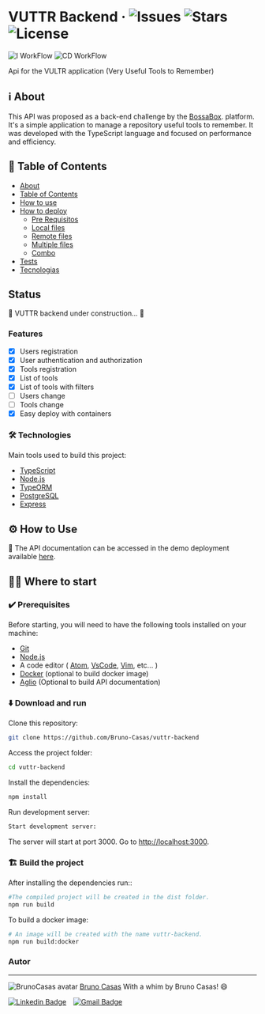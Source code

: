 # VUTTR Backend &middot; ![Issues](https://img.shields.io/github/issues/Bruno-Casas/vuttr-backend) ![Stars](https://img.shields.io/github/stars/Bruno-Casas/vuttr-backend) ![License](https://img.shields.io/github/license/Bruno-Casas/vuttr-backend)

![I WorkFlow](https://github.com/Bruno-Casas/vuttr-backend/workflows/CI%20WorkFlow/badge.svg) ![CD WorkFlow](https://github.com/Bruno-Casas/vuttr-backend/workflows/CD%20WorkFlow/badge.svg)

Api for the VULTR application (Very Useful Tools to Remember)

## :information_source: About

This API was proposed as a back-end challenge by the [BossaBox](https://bossabox.com/para-profissionais). platform. It's a simple application to manage a repository useful tools to remember. It was developed with the TypeScript language and focused on performance and efficiency.

## :bookmark_tabs: Table of Contents

- [About](#about)
- [Table of Contents](#table-of-Contents)
- [How to use](#how-to-use)
- [How to deploy](#how-to-deploy)
  - [Pre Requisitos](#pre-requisitos)
  - [Local files](#local-files)
  - [Remote files](#remote-files)
  - [Multiple files](#multiple-files)
  - [Combo](#combo)
- [Tests](#testes)
- [Tecnologias](#tecnologias)

## Status

:construction:  VUTTR backend under construction...  :construction:

### Features

- [x] Users registration
- [x] User authentication and authorization
- [x] Tools registration
- [x] List of tools
- [x] List of tools with filters
- [ ] Users change
- [ ] Tools change
- [x] Easy deploy with containers

### :hammer_and_wrench: Technologies

Main tools used to build this project:

- [TypeScript](https://www.typescriptlang.org/)
- [Node.js](https://nodejs.org/en/)
- [TypeORM](https://typeorm.io/#/)
- [PostgreSQL](https://www.postgresql.org/)
- [Express](https://expressjs.com)

## :gear: How to Use

:link: The API documentation can be accessed in the demo deployment available [here](https://vuttr-server-side.herokuapp.com/).

## :technologist: Where to start

### :heavy_check_mark: Prerequisites

Before starting, you will need to have the following tools installed on your machine:

- [Git](https://git-scm.com)
- [Node.js](https://nodejs.org/en/)
- A code editor ( [Atom](https://atom.io/), [VsCode](https://code.visualstudio.com/), [Vim](https://www.vim.org/), etc... )
- [Docker](https://www.docker.com/) (optional to build docker image)
- [Aglio](https://github.com/danielgtaylor/aglio) (Optional to build API documentation)

### :arrow_down: Download and run

Clone this repository:

``` bash
git clone https://github.com/Bruno-Casas/vuttr-backend
```

Access the project folder:

``` bash
cd vuttr-backend
```

Install the dependencies:

``` bash
npm install
```

Run development server:

``` bash
Start development server:
```

The server will start at port 3000. Go to <http://localhost:3000>.

### :building_construction: Build the project

After installing the dependencies run::

``` bash
#The compiled project will be created in the dist folder.
npm run build
```

To build a docker image:

``` bash
# An image will be created with the name vuttr-backend.
npm run build:docker
```

### Autor

---

![BrunoCasas avatar](https://avatars3.githubusercontent.com/u/32437831?s=100&u=552d37e03609b7a45acad5ce3c5c90cc74950df0&v=4)
[Bruno Casas](https://github.com/Bruno-Casas)
With a whim by Bruno Casas! :smile:

[![Linkedin Badge](https://img.shields.io/badge/-Bruno_Casas-blue?logo=Linkedin&logoColor=white)](https://www.linkedin.com/in/brunocasas/)&emsp;[![Gmail Badge](https://img.shields.io/badge/-brunocasas04@gmail.com-red?logo=Gmail&logoColor=white)](mailto:brunocasas04@gmail.com)
